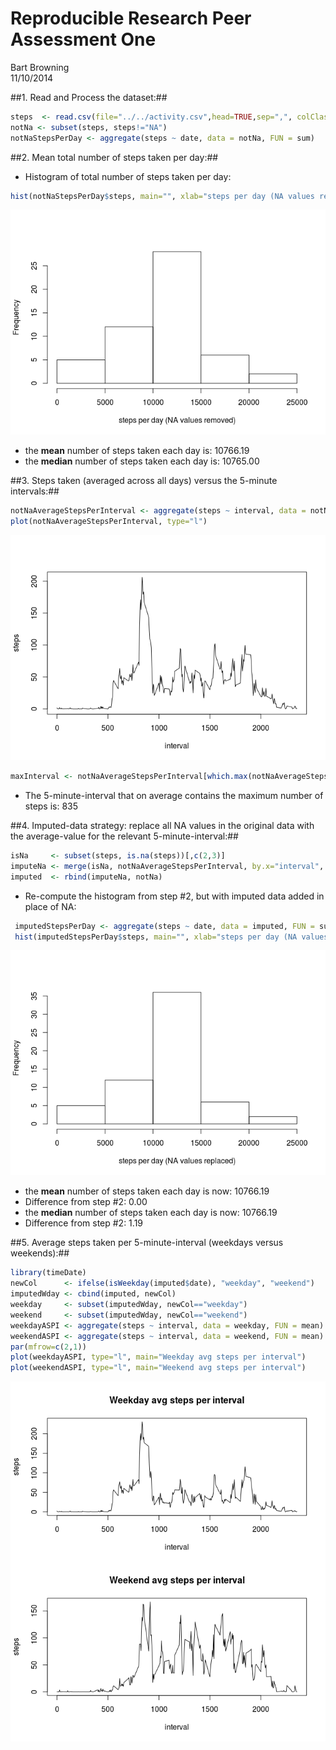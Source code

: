 # Reproducible Research Peer Assessment One
Bart Browning  
11/10/2014  

##1. Read and Process the dataset:##

```r
steps  <- read.csv(file="../../activity.csv",head=TRUE,sep=",", colClasses=c(NA,"Date",NA))
notNa <- subset(steps, steps!="NA")
notNaStepsPerDay <- aggregate(steps ~ date, data = notNa, FUN = sum)
```

##2. Mean total number of steps taken per day:##

+ Histogram of total number of steps taken per day:


```r
hist(notNaStepsPerDay$steps, main="", xlab="steps per day (NA values removed)")
```

![](./PA1_template_files/figure-html/hist-total-steps-per-day-1.png) 

+ the __mean__ number of steps taken each day is: 10766.19
+ the __median__ number of steps taken each day is: 10765.00

##3. Steps taken (averaged across all days) versus the 5-minute intervals:##

```r
notNaAverageStepsPerInterval <- aggregate(steps ~ interval, data = notNa, FUN = mean)
plot(notNaAverageStepsPerInterval, type="l")  
```

![](./PA1_template_files/figure-html/steps-taken-during-each-interval-1.png) 

```r
maxInterval <- notNaAverageStepsPerInterval[which.max(notNaAverageStepsPerInterval$steps),]$interval
```

+ The 5-minute-interval that on average contains the maximum number of steps is: 835

##4. Imputed-data strategy: replace all NA values in the original data with the average-value for the relevant 5-minute-interval:##

```r
isNa     <- subset(steps, is.na(steps))[,c(2,3)]                                                                                            
imputeNa <- merge(isNa, notNaAverageStepsPerInterval, by.x="interval", by.y="interval")                                               
imputed  <- rbind(imputeNa, notNa)                                                                                                     
```

+ Re-compute the histogram from step #2, but with imputed data added in place of NA:

```r
 imputedStepsPerDay <- aggregate(steps ~ date, data = imputed, FUN = sum)                                                               
 hist(imputedStepsPerDay$steps, main="", xlab="steps per day (NA values replaced)")                                                                                                         
```

![](./PA1_template_files/figure-html/re-compute-histogram-1.png) 

+ the __mean__ number of steps taken each day is now: 10766.19
+ Difference from step #2: 0.00
+ the __median__ number of steps taken each day is now: 10766.19
+ Difference from step #2: 1.19

##5. Average steps taken per 5-minute-interval (weekdays versus weekends):##

```r
library(timeDate)                                                                                                                     
newCol      <- ifelse(isWeekday(imputed$date), "weekday", "weekend")                                                                       
imputedWday <- cbind(imputed, newCol)                                                                                                   
weekday     <- subset(imputedWday, newCol=="weekday")                                                                                     
weekend     <- subset(imputedWday, newCol=="weekend")                                                                                     
weekdayASPI <- aggregate(steps ~ interval, data = weekday, FUN = mean)                                                                
weekendASPI <- aggregate(steps ~ interval, data = weekend, FUN = mean)                                                                
par(mfrow=c(2,1))                                                                                                                     
plot(weekdayASPI, type="l", main="Weekday avg steps per interval")
plot(weekendASPI, type="l", main="Weekend avg steps per interval")
```

![](./PA1_template_files/figure-html/weekday-versus-weekend-1.png) 

